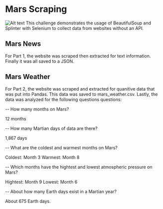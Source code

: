 # Mars Scraping
![Alt text](Q4UQ2bWADBXqrRy9H3PcTo.jpg)
This challenge demonstrates the usage of BeautifulSoup and Splinter with Selenium to collect data from websites without an API.

## Mars News
For Part 1, the website was scraped then extracted for text information. Finally it was all saved to a JSON. 

## Mars Weather
For Part 2, the website was scraped and extracted for quanitive data that was put into Pandas. This data was saved to mars_weather.csv. Lastly, the data was analyzed for the following questions questions:

-- How many months on Mars?

12 months

-- How many Martian days of data are there?

1,867 days

-- What are the coldest and warmest months on Mars?

Coldest: Month 3
Warmest: Month 8

-- Which months have the hightest and lowest atmospheric pressure on Mars?

Hightest: Month 9
Lowest: Month 6

-- About how many Earth days exist in a Martian year?

About 675 Earth days.
 

